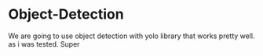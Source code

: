 # Object-Detection
We are going to use object detection with yolo library that works pretty well. as i was tested. Super 
